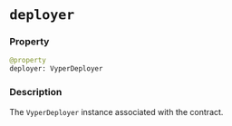 # `deployer`

### Property

```python
@property
deployer: VyperDeployer
```

### Description

The `VyperDeployer` instance associated with the contract.